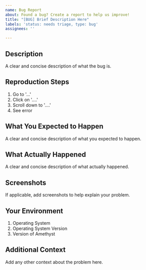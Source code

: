 ```yaml
---
name: Bug Report
about: Found a bug? Create a report to help us improve!
title: "[BUG] Brief Description Here"
labels: 'status: needs triage, type: bug'
assignees: ''

---
```


## Description

A clear and concise description of what the bug is.

## Reproduction Steps

1. Go to '...'
2. Click on '....'
3. Scroll down to '....'
4. See error

## What You Expected to Happen

A clear and concise description of what you expected to happen.

## What Actually Happened

A clear and concise description of what actually happened.

## Screenshots

If applicable, add screenshots to help explain your problem.

## Your Environment

1. Operating System
2. Operating System Version
3. Version of Amethyst

## Additional Context
Add any other context about the problem here.
